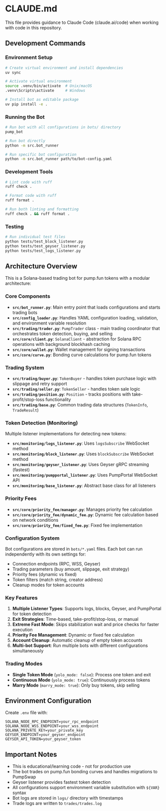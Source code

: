 # CLAUDE.md

This file provides guidance to Claude Code (claude.ai/code) when working with code in this repository.

## Development Commands

### Environment Setup
```bash
# Create virtual environment and install dependencies
uv sync

# Activate virtual environment
source .venv/bin/activate  # Unix/macOS
.venv\Scripts\activate     # Windows

# Install bot as editable package
uv pip install -e .
```

### Running the Bot
```bash
# Run bot with all configurations in bots/ directory
pump_bot

# Run bot directly
python -m src.bot_runner

# Run specific bot configuration
python -m src.bot_runner path/to/bot-config.yaml
```

### Development Tools
```bash
# Lint code with ruff
ruff check .

# Format code with ruff
ruff format .

# Run both linting and formatting
ruff check . && ruff format .
```

### Testing
```bash
# Run individual test files
python tests/test_block_listener.py
python tests/test_geyser_listener.py
python tests/test_logs_listener.py
```

## Architecture Overview

This is a Solana-based trading bot for pump.fun tokens with a modular architecture:

### Core Components

- **`src/bot_runner.py`**: Main entry point that loads configurations and starts trading bots
- **`src/config_loader.py`**: Handles YAML configuration loading, validation, and environment variable resolution
- **`src/trading/trader.py`**: `PumpTrader` class - main trading coordinator that orchestrates token detection, buying, and selling
- **`src/core/client.py`**: `SolanaClient` - abstraction for Solana RPC operations with background blockhash caching
- **`src/core/wallet.py`**: Wallet management for signing transactions
- **`src/core/curve.py`**: Bonding curve calculations for pump.fun tokens

### Trading System

- **`src/trading/buyer.py`**: `TokenBuyer` - handles token purchase logic with slippage and retry support
- **`src/trading/seller.py`**: `TokenSeller` - handles token sale logic 
- **`src/trading/position.py`**: `Position` - tracks positions with take-profit/stop-loss functionality
- **`src/trading/base.py`**: Common trading data structures (`TokenInfo`, `TradeResult`)

### Token Detection (Monitoring)

Multiple listener implementations for detecting new tokens:
- **`src/monitoring/logs_listener.py`**: Uses `logsSubscribe` WebSocket method
- **`src/monitoring/block_listener.py`**: Uses `blockSubscribe` WebSocket method  
- **`src/monitoring/geyser_listener.py`**: Uses Geyser gRPC streaming (fastest)
- **`src/monitoring/pumpportal_listener.py`**: Uses PumpPortal WebSocket API
- **`src/monitoring/base_listener.py`**: Abstract base class for all listeners

### Priority Fees

- **`src/core/priority_fee/manager.py`**: Manages priority fee calculation
- **`src/core/priority_fee/dynamic_fee.py`**: Dynamic fee calculation based on network conditions
- **`src/core/priority_fee/fixed_fee.py`**: Fixed fee implementation

### Configuration System

Bot configurations are stored in `bots/*.yaml` files. Each bot can run independently with its own settings for:
- Connection endpoints (RPC, WSS, Geyser)
- Trading parameters (buy amount, slippage, exit strategy)
- Priority fees (dynamic vs fixed)
- Token filters (match string, creator address)
- Cleanup modes for token accounts

### Key Features

1. **Multiple Listener Types**: Supports logs, blocks, Geyser, and PumpPortal for token detection
2. **Exit Strategies**: Time-based, take-profit/stop-loss, or manual
3. **Extreme Fast Mode**: Skips stabilization wait and price checks for faster execution
4. **Priority Fee Management**: Dynamic or fixed fee calculation
5. **Account Cleanup**: Automatic cleanup of empty token accounts
6. **Multi-bot Support**: Run multiple bots with different configurations simultaneously

### Trading Modes

- **Single Token Mode** (`yolo_mode: false`): Process one token and exit
- **Continuous Mode** (`yolo_mode: true`): Continuously process tokens
- **Marry Mode** (`marry_mode: true`): Only buy tokens, skip selling

## Environment Configuration

Create `.env` file with:
```
SOLANA_NODE_RPC_ENDPOINT=your_rpc_endpoint
SOLANA_NODE_WSS_ENDPOINT=your_wss_endpoint
SOLANA_PRIVATE_KEY=your_private_key
GEYSER_ENDPOINT=your_geyser_endpoint
GEYSER_API_TOKEN=your_geyser_token
```

## Important Notes

- This is educational/learning code - not for production use
- The bot trades on pump.fun bonding curves and handles migrations to PumpSwap
- Geyser listener provides fastest token detection
- All configurations support environment variable substitution with `${VAR}` syntax
- Bot logs are stored in `logs/` directory with timestamps
- Trade logs are written to `trades/trades.log`